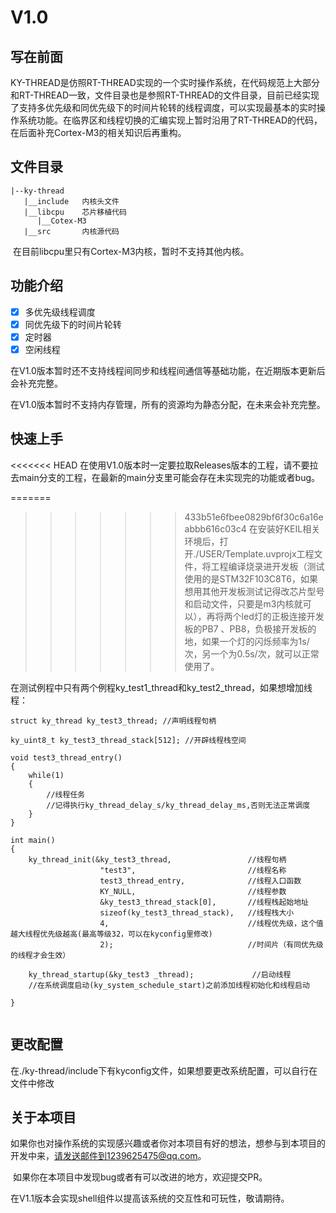 # V1.0

## 写在前面

​	KY-THREAD是仿照RT-THREAD实现的一个实时操作系统，在代码规范上大部分和RT-THREAD一致，文件目录也是参照RT-THREAD的文件目录，目前已经实现了支持多优先级和同优先级下的时间片轮转的线程调度，可以实现最基本的实时操作系统功能。在临界区和线程切换的汇编实现上暂时沿用了RT-THREAD的代码，在后面补充Cortex-M3的相关知识后再重构。

## 文件目录

```
|--ky-thread
   |__include	内核头文件
   |__libcpu	芯片移植代码
   	  |__Cotex-M3
   |__src		内核源代码
```

​	在目前libcpu里只有Cortex-M3内核，暂时不支持其他内核。

## 功能介绍

- [x] 多优先级线程调度
- [x] 同优先级下的时间片轮转
- [x] 定时器
- [x] 空闲线程

​	在V1.0版本暂时还不支持线程间同步和线程间通信等基础功能，在近期版本更新后会补充完整。

​	在V1.0版本暂时不支持内存管理，所有的资源均为静态分配，在未来会补充完整。

## 快速上手

<<<<<<< HEAD
​	在使用V1.0版本时一定要拉取Releases版本的工程，请不要拉去main分支的工程，在最新的main分支里可能会存在未实现完的功能或者bug。

=======
>>>>>>> 433b51e6fbee0829bf6f30c6a16eabbb616c03c4
​	在安装好KEIL相关环境后，打开./USER/Template.uvprojx工程文件，将工程编译烧录进开发板（测试使用的是STM32F103C8T6，如果想用其他开发板测试记得改芯片型号和启动文件，只要是m3内核就可以），再将两个led灯的正极连接开发板的PB7 、PB8，负极接开发板的地，如果一个灯的闪烁频率为1s/次，另一个为0.5s/次，就可以正常使用了。

​	在测试例程中只有两个例程ky_test1_thread和ky_test2_thread，如果想增加线程：

```
struct ky_thread ky_test3_thread; //声明线程句柄

ky_uint8_t ky_test3_thread_stack[512]; //开辟线程栈空间

void test3_thread_entry()
{
	while(1)
	{
		//线程任务
		//记得执行ky_thread_delay_s/ky_thread_delay_ms,否则无法正常调度
	}
}

int main()
{
	ky_thread_init(&ky_test3_thread,       			 //线程句柄
					"test3",						 //线程名称
					test3_thread_entry,				 //线程入口函数
					KY_NULL,						 //线程参数
					&ky_test3_thread_stack[0],		 //线程栈起始地址
					sizeof(ky_test3_thread_stack),	 //线程栈大小
					4,								 //线程优先级，这个值越大线程优先级越高(最高等级32，可以在kyconfig里修改)
					2);								 //时间片（有同优先级的线程才会生效）
					
	ky_thread_startup(&ky_test3 _thread);             //启动线程
	//在系统调度启动(ky_system_schedule_start)之前添加线程初始化和线程启动

}


```

## 更改配置

​	在./ky-thread/include下有kyconfig文件，如果想要更改系统配置，可以自行在文件中修改

## 关于本项目

​	如果你也对操作系统的实现感兴趣或者你对本项目有好的想法，想参与到本项目的开发中来，请发送邮件到1239625475@qq.com。

​	如果你在本项目中发现bug或者有可以改进的地方，欢迎提交PR。

​	在V1.1版本会实现shell组件以提高该系统的交互性和可玩性，敬请期待。

